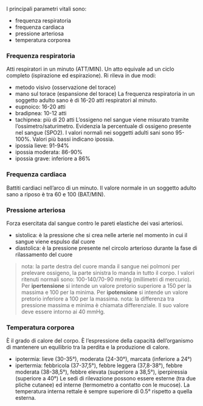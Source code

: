 I principali parametri vitali sono:
* frequenza respiratoria
* frequenza cardiaca
* pressione arteriosa
* temperatura corporea
### Frequenza respiratoria
Atti respiratori in un minuto (ATT/MIN). Un atto equivale ad un ciclo completo (ispirazione ed espirazione). Ri rileva in due modi:
* metodo visivo (osservazione del torace)
* mano sul torace (espansione del torace)
La frequenza respiratoria in un soggetto adulto sano è di 16-20 atti respiratori al minuto.
* eupnoico: 16-20 atti
* bradipnea: 10-12 atti
* tachipnea: più di 20 atti
L’ossigeno nel sangue viene misurato tramite l’ossimetro/saturimetro. Evidenzia la percentuale di ossigeno presente nel sangue (SPO2). I valori normali nei soggetti adulti sani sono 95-100%. Valori più bassi indicano ipossia.
* ipossia lieve: 91-94%
* ipossia moderata: 86-90%
* ipossia grave: inferiore a 86%
### Frequenza cardiaca
Battiti cardiaci nell’arco di un minuto. Il valore normale in un soggetto adulto sano a riposo è tra 60 e 100 (BAT/MIN).
### Pressione arteriosa
Forza esercitata dal sangue contro le pareti elastiche dei vasi arteriosi.
* sistolica: è la pressione che si crea nelle arterie nel momento in cui il sangue viene espulso dal cuore
* diastolica: è la pressione presente nel circolo arterioso durante la fase di rilassamento del cuore
>nota: la parte destra del cuore manda il sangue nei polmoni per prelevare ossigeno, la parte sinistra lo manda in tutto il corpo.
I valori ritenuti normali sono: 100-140/70-90 mmHg (millimetri di mercurio). 
Per **ipertensione** si intende un valore pretorio superiore a 150 per la massima e 100 per la minima. 
Per **ipotensione** si intende un valore pretorio inferiore a 100 per la massima.
>nota: la differenza tra pressione massima e minima è chiamata differenziale. Il suo valore deve essere intorno ai 40 mmHg.
### Temperatura corporea
È il grado di calore del corpo. È l’espressione della capacità dell’organismo di mantenere un equilibrio tra la perdita e la produzione di calore.
* ipotermia: lieve (30-35°), moderata (24-30°), marcata (inferiore a 24°)
* ipertermia: febbricola (37-37,5°), febbre leggera (37,8-38°), febbre moderata (38-38,5°), febbre elevata (superiore a 38,5°), iperpiressia (superiore a 40°)
Le sedi di rilevazione possono essere esterne (tra due pliche cutanee) ed interne (termometro a contatto con le mucose). La temperatura interna rettale è sempre superiore di 0.5° rispetto a quella esterna.
